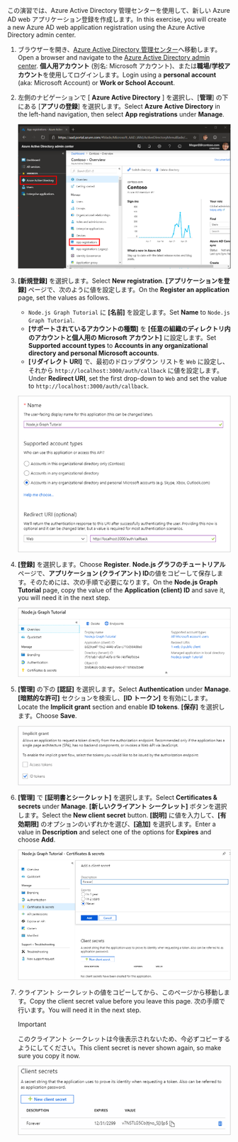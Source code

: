 <!-- markdownlint-disable MD002 MD041 -->

<span data-ttu-id="47bab-101">この演習では、Azure Active Directory 管理センターを使用して、新しい Azure AD web アプリケーション登録を作成します。</span><span class="sxs-lookup"><span data-stu-id="47bab-101">In this exercise, you will create a new Azure AD web application registration using the Azure Active Directory admin center.</span></span>

1. <span data-ttu-id="47bab-102">ブラウザーを開き、[Azure Active Directory 管理センター](https://aad.portal.azure.com)へ移動します。</span><span class="sxs-lookup"><span data-stu-id="47bab-102">Open a browser and navigate to the [Azure Active Directory admin center](https://aad.portal.azure.com).</span></span> <span data-ttu-id="47bab-103">**個人用アカウント** (別名: Microsoft アカウント)、または**職場/学校アカウント**を使用してログインします。</span><span class="sxs-lookup"><span data-stu-id="47bab-103">Login using a **personal account** (aka: Microsoft Account) or **Work or School Account**.</span></span>

1. <span data-ttu-id="47bab-104">左側のナビゲーションで [ **Azure Active Directory** ] を選択し、[**管理**] の下にある [**アプリの登録**] を選択します。</span><span class="sxs-lookup"><span data-stu-id="47bab-104">Select **Azure Active Directory** in the left-hand navigation, then select **App registrations** under **Manage**.</span></span>

    ![<span data-ttu-id="47bab-105">アプリの登録のスクリーンショット</span><span class="sxs-lookup"><span data-stu-id="47bab-105">A screenshot of the App registrations</span></span> ](./images/aad-portal-app-registrations.png)

1. <span data-ttu-id="47bab-106">**[新規登録]** を選択します。</span><span class="sxs-lookup"><span data-stu-id="47bab-106">Select **New registration**.</span></span> <span data-ttu-id="47bab-107">**[アプリケーションを登録]** ページで、次のように値を設定します。</span><span class="sxs-lookup"><span data-stu-id="47bab-107">On the **Register an application** page, set the values as follows.</span></span>

    - <span data-ttu-id="47bab-108">`Node.js Graph Tutorial` に **[名前]** を設定します。</span><span class="sxs-lookup"><span data-stu-id="47bab-108">Set **Name** to `Node.js Graph Tutorial`.</span></span>
    - <span data-ttu-id="47bab-109">**[サポートされているアカウントの種類]** を **[任意の組織のディレクトリ内のアカウントと個人用の Microsoft アカウント]** に設定します。</span><span class="sxs-lookup"><span data-stu-id="47bab-109">Set **Supported account types** to **Accounts in any organizational directory and personal Microsoft accounts**.</span></span>
    - <span data-ttu-id="47bab-110">**[リダイレクト URI]** で、最初のドロップダウン リストを `Web` に設定し、それから `http://localhost:3000/auth/callback` に値を設定します。</span><span class="sxs-lookup"><span data-stu-id="47bab-110">Under **Redirect URI**, set the first drop-down to `Web` and set the value to `http://localhost:3000/auth/callback`.</span></span>

    ![[アプリケーションの登録] ページのスクリーンショット](./images/aad-register-an-app.png)

1. <span data-ttu-id="47bab-112">**[登録]** を選択します。</span><span class="sxs-lookup"><span data-stu-id="47bab-112">Choose **Register**.</span></span> <span data-ttu-id="47bab-113">**Node.js グラフのチュートリアル**ページで、**アプリケーション (クライアント) ID**の値をコピーして保存します。そのためには、次の手順で必要になります。</span><span class="sxs-lookup"><span data-stu-id="47bab-113">On the **Node.js Graph Tutorial** page, copy the value of the **Application (client) ID** and save it, you will need it in the next step.</span></span>

    ![新しいアプリの登録のアプリケーション ID のスクリーンショット](./images/aad-application-id.png)

1. <span data-ttu-id="47bab-115">**[管理]** の下の **[認証]** を選択します。</span><span class="sxs-lookup"><span data-stu-id="47bab-115">Select **Authentication** under **Manage**.</span></span> <span data-ttu-id="47bab-116">**[暗黙的な許可]** セクションを検索し、**[ID トークン]** を有効にします。</span><span class="sxs-lookup"><span data-stu-id="47bab-116">Locate the **Implicit grant** section and enable **ID tokens**.</span></span> <span data-ttu-id="47bab-117">**[保存]** を選択します。</span><span class="sxs-lookup"><span data-stu-id="47bab-117">Choose **Save**.</span></span>

    ![暗黙的な grant セクションのスクリーンショット](./images/aad-implicit-grant.png)

1. <span data-ttu-id="47bab-119">**[管理]** で **[証明書とシークレット]** を選択します。</span><span class="sxs-lookup"><span data-stu-id="47bab-119">Select **Certificates & secrets** under **Manage**.</span></span> <span data-ttu-id="47bab-120">**[新しいクライアント シークレット]** ボタンを選択します。</span><span class="sxs-lookup"><span data-stu-id="47bab-120">Select the **New client secret** button.</span></span> <span data-ttu-id="47bab-121">**[説明]** に値を入力して、**[有効期限]** のオプションのいずれかを選び、**[追加]** を選択します。</span><span class="sxs-lookup"><span data-stu-id="47bab-121">Enter a value in **Description** and select one of the options for **Expires** and choose **Add**.</span></span>

    ![[クライアントシークレットの追加] ダイアログのスクリーンショット](./images/aad-new-client-secret.png)

1. <span data-ttu-id="47bab-123">クライアント シークレットの値をコピーしてから、このページから移動します。</span><span class="sxs-lookup"><span data-stu-id="47bab-123">Copy the client secret value before you leave this page.</span></span> <span data-ttu-id="47bab-124">次の手順で行います。</span><span class="sxs-lookup"><span data-stu-id="47bab-124">You will need it in the next step.</span></span>

    > [!IMPORTANT]
    > <span data-ttu-id="47bab-125">このクライアント シークレットは今後表示されないため、今必ずコピーするようにしてください。</span><span class="sxs-lookup"><span data-stu-id="47bab-125">This client secret is never shown again, so make sure you copy it now.</span></span>

    ![新しく追加されたクライアントシークレットのスクリーンショット](./images/aad-copy-client-secret.png)
